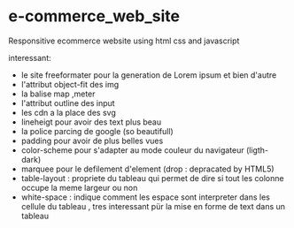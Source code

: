 # e-commerce_web_site
Responsitive ecommerce website using html css and javascript

interessant:
- le site freeformater pour la generation de Lorem ipsum et bien d'autre
- l'attribut object-fit des img
- la balise map ,meter
- l'attribut outline des input
- les cdn a la place des svg
- lineheigt pour avoir des text plus beau
- la police parcing de google (so beautifull)
- padding pour avoir de plus belles vues
- color-scheme pour s'adapter au mode couleur du navigateur (ligth-dark)
- marquee pour le defilement d'element (drop : depracated by HTML5)
- table-layout : propriete du tableau qui permet de dire si tout les colonne occupe la meme largeur ou non
- white-space : indique comment les espace sont interpreter dans les cellule du tableau , tres interessant pür la mise en forme de text dans un tableau

